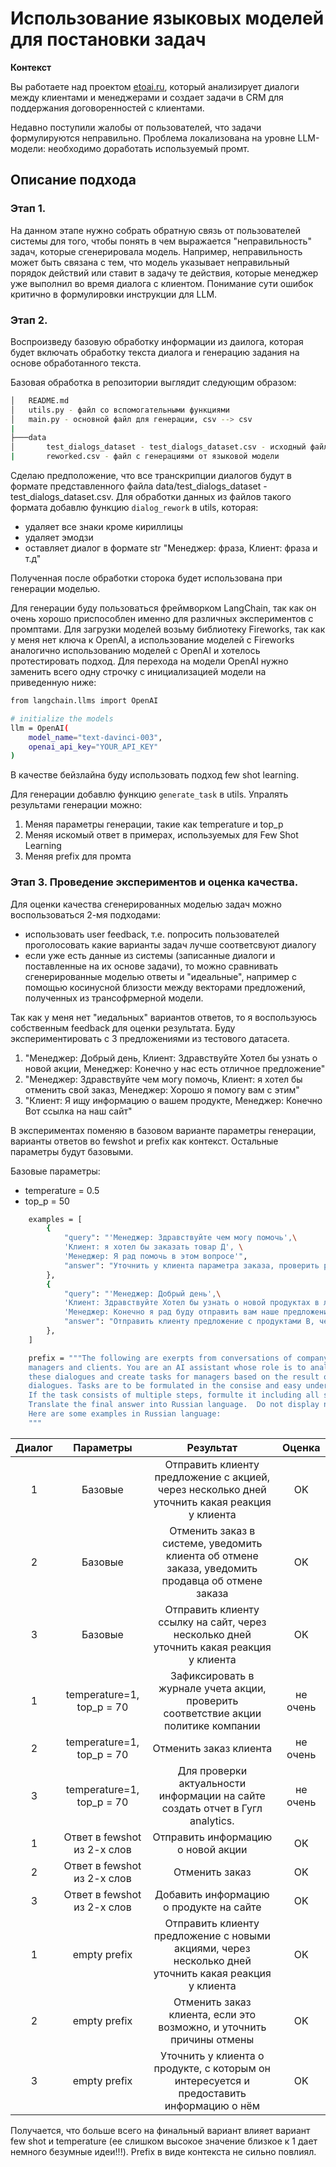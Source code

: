 # Использование языковых моделей для постановки задач

**Контекст**

Вы работаете над проектом [etoai.ru](http://etoai.ru/), который анализирует диалоги между клиентами и менеджерами и создает задачи в CRM для поддержания договоренностей с клиентами.

Недавно поступили жалобы от пользователей, что задачи формулируются неправильно. Проблема локализована на уровне LLM-модели: необходимо доработать используемый промт.

## Описание подхода

### Этап 1.
На данном этапе нужно собрать обратную связь от пользователей системы для того, чтобы понять в чем выражается "неправильность" задач, которые сгенерировала модель. Например, неправильность может быть связана с тем, что модель указывает неправильный порядок действий или ставит в задачу те действия, которые менеджер уже выполнил во время диалога с клиентом. Понимание сути ошибок критично в формулировки инструкции для LLM.

### Этап 2.
Воспроизведу базовую обработку информации из даилога, которая будет включать обработку текста диалога и генерацию задания на основе обработанного текста.

Базовая обработка в репозитории выглядит следующим образом:

```bash
│   README.md
│   utils.py - файл со вспомогательными функциями
│   main.py - основной файл для генерации, csv --> csv
|
├───data
│       test_dialogs_dataset - test_dialogs_dataset.csv - исходный файл
|       reworked.csv - файл с генерациями от языковой модели

```
Сделаю предположение, что все транскрипции диалогов будут в формате представленного файла data/test_dialogs_dataset - test_dialogs_dataset.csv. Для обработки данных из файлов такого формата добавлю функцию ```dialog_rework``` в utils, которая:
- удаляет все знаки кроме кириллицы
- удаляет эмодзи
- оставляет диалог в формате str "Менеджер: фраза, Клиент: фраза и т.д"

Полученная после обработки сторока будет использована при генерации моделью.

Для генерации буду пользоваться фреймворком LangChain, так как он очень хорошо приспособлен именно для различных экспериментов с промптами. Для загрузки моделей возьму библиотеку Fireworks, так как у меня нет ключа к OpenAI, а использование моделей с Fireworks аналогично использованию моделей с OpenAI и хотелось протестировать подход. Для перехода на модели OpenAI нужно заменить всего одну строчку с инициализацией модели на приведенную ниже:

```bash
from langchain.llms import OpenAI

# initialize the models
llm = OpenAI(
    model_name="text-davinci-003",
    openai_api_key="YOUR_API_KEY"
)
```
В качестве бейзлайна буду использовать подход few shot learning. 

Для генерации добавлю функцию ```generate_task``` в utils. Упралять результами генерации можно:

1. Меняя параметры генерации, такие как temperature и top_p
2. Меняя искомый ответ в примерах, используемых для Few Shot Learning
3. Меняя prefix для промта

### Этап 3. Проведение экспериментов и оценка качества.
Для оценки качества сгенерированных моделью задач можно воспользоваться 2-мя подходами:
- использовать user feedback, т.е. попросить пользователей проголосовать какие варианты задач лучше соответсвуют диалогу
- если уже есть данные из системы (записанные диалоги и поставленные на их основе задачи), то можно сравнивать сгенерированные моделью ответы и "идеальные", например с помощью косинусной близости между векторами предложений, полученных из трансофрмерной модели.

Так как у меня нет "иедальных" вариантов ответов, то я воспользуюсь собственным feedback для оценки результата. Буду экспериментировать с 3 предложениями из тестового датасета.

1. "Менеджер: Добрый день, Клиент: Здравствуйте Хотел бы узнать о новой акции, Менеджер: Конечно у нас есть отличное предложение"
2. "Менеджер: Здравствуйте чем могу помочь, Клиент: я хотел бы отменить свой заказ, Менеджер: Хорошо я помогу вам с этим"
3. "Клиент: Я ищу информацию о вашем продукте, Менеджер: Конечно Вот ссылка на наш сайт"

В экспериментах поменяю в базовом варианте параметры генерации, варианты ответов во fewshot и prefix как контекст. Остальные параметры будут базовыми.

Базовые параметры:

- temperature = 0.5
- top_p = 50

```bash
    examples = [
        {
            "query": "'Менеджер: Здравствуйте чем могу помочь',\
            'Клиент: я хотел бы заказать товар Д', \
            'Менеджер: Я рад помочь в этом вопросе'",
            "answer": "Уточнить у клиента параметра заказа, проверить размещение заказа в системе",
        },
        {
            "query": "'Менеджер: Добрый день',\
            'Клиент: Здравствуйте Хотел бы узнать о новой продуктах в линейке В',\
            'Менеджер: Конечно я рад буду отправить вам наше предложение'",
            "answer": "Отправить клиенту предложение с продуктами В, через несколько дней уточнить какая реакция у клиента",
        },
    ]

```
```bash
    prefix = """The following are exerpts from conversations of company 
    managers and clients. You are an AI assistant whose role is to analyze 
    these dialogues and create tasks for managers based on the result of the 
    dialogues. Tasks are to be formulated in the consise and easy understandable way. 
    If the task consists of multiple steps, formulte it including all steps. 
    Translate the final answer into Russian language.  Do not display not translated informфtion. 
    Here are some examples in Russian language: 
    """
```

| Диалог | Параметры  | Результат   | Оценка   |
| :---:   | :---: | :---: |:---: |
| 1| Базовые  | Отправить клиенту предложение с акцией, через несколько дней уточнить какая реакция у клиента|OK |
| 2| Базовые  | Отменить заказ в системе, уведомить клиента об отмене заказа, уведомить продавца об отмене заказа| OK|
| 3| Базовые  | Отправить клиенту ссылку на сайт, через несколько дней уточнить какая реакция у клиента| OK|
| 1| temperature=1, top_p = 70  | Зафиксировать в журнале учета акции, проверить соответствие акции политике компании| не очень|
| 2| temperature=1, top_p = 70  | Отменить заказ клиента|не очень |
| 3| temperature=1, top_p = 70  | Для проверки актуальности информации на сайте создать отчет в Гугл analytics.|не очень |
| 1| Ответ в fewshot из 2-х слов  | Отправить информацию о новой акции |OK |
| 2| Ответ в fewshot из 2-х слов  | Отменить заказ| OK|
| 3| Ответ в fewshot из 2-х слов  | Добавить информацию о продукте на сайте| OK|
| 1| empty prefix | Отправить клиенту предложение с новыми акциями, через несколько дней уточнить какая реакция у клиента |OK |
| 2| empty prefix | Отменить заказ клиента, если это возможно, и уточнить причины отмены| OK|
| 3| empty prefix| Уточнить у клиента о продукте, с которым он интересуется и предоставить информацию о нём| OK|

Получается, что больше всего на финальный вариант влияет вариант few shot и temperature (ее слишком высокое значение близкое к 1 дает немного безумные идеи!!!). Prefix в виде контекста не сильно повлиял.
